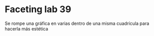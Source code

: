 # Faceting lab 39
 Se rompe una gráfica en varias dentro de una misma cuadrícula para hacerla más estética
